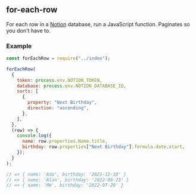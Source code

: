 ## for-each-row

For each row in a [Notion](https://developers.notion.com/) database, run a JavaScript function. Paginates so you don't have to.

### Example

```js
const forEachRow = require("../index");

forEachRow(
  {
    token: process.env.NOTION_TOKEN,
    database: process.env.NOTION_DATABASE_ID,
    sorts: [
      {
        property: "Next Birthday",
        direction: "ascending",
      },
    ],
  },
  (row) => {
    console.log({
      name: row.properties.Name.title,
      birthday: row.properties["Next Birthday"].formula.date.start,
    });
  }
);

// => { name: 'Ada', birthday: '2021-12-10' }
// => { name: 'Alan', birthday: '2022-06-23' }
// => { name: 'Me', birthday: '2022-07-20' }
```
